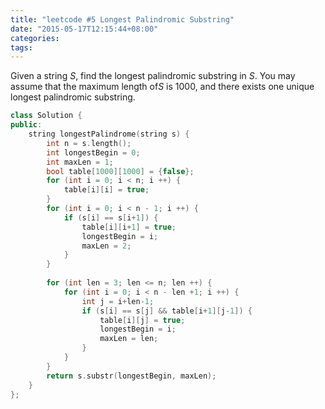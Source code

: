 ```yaml
---
title: "leetcode #5 Longest Palindromic Substring"
date: "2015-05-17T12:15:44+08:00"
categories:
tags:
---
```


                                            
Given a string <em>S</em>, find the longest palindromic substring in <em>S</em>. You may assume that the maximum length of<em>S</em> is 1000, and there exists one unique longest palindromic substring.

```cpp
class Solution {
public:
    string longestPalindrome(string s) {
        int n = s.length();
        int longestBegin = 0;
        int maxLen = 1;
        bool table[1000][1000] = {false};
        for (int i = 0; i < n; i ++) {
            table[i][i] = true;
        }
        for (int i = 0; i < n - 1; i ++) {
            if (s[i] == s[i+1]) {
                table[i][i+1] = true;
                longestBegin = i;
                maxLen = 2;
            }
        }
  
        for (int len = 3; len <= n; len ++) {
            for (int i = 0; i < n - len +1; i ++) {
                int j = i+len-1;
                if (s[i] == s[j] && table[i+1][j-1]) {
                    table[i][j] = true;
                    longestBegin = i;
                    maxLen = len;
                }  
            }  
        }  
        return s.substr(longestBegin, maxLen);
    } 
}; 
```


